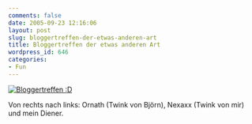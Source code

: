 ```yaml
---
comments: false
date: 2005-09-23 12:16:06
layout: post
slug: bloggertreffen-der-etwas-anderen-art
title: Bloggertreffen der etwas anderen Art
wordpress_id: 646
categories:
- Fun
---
```


[![Bloggertreffen :D](http://static.flickr.com/29/45762690_4f8756c33f.jpg)](http://www.flickr.com/photos/walsweer/45762690/)

Von rechts nach links: Ornath (Twink von Björn), Nexaxx (Twink von mir) und mein Diener.
